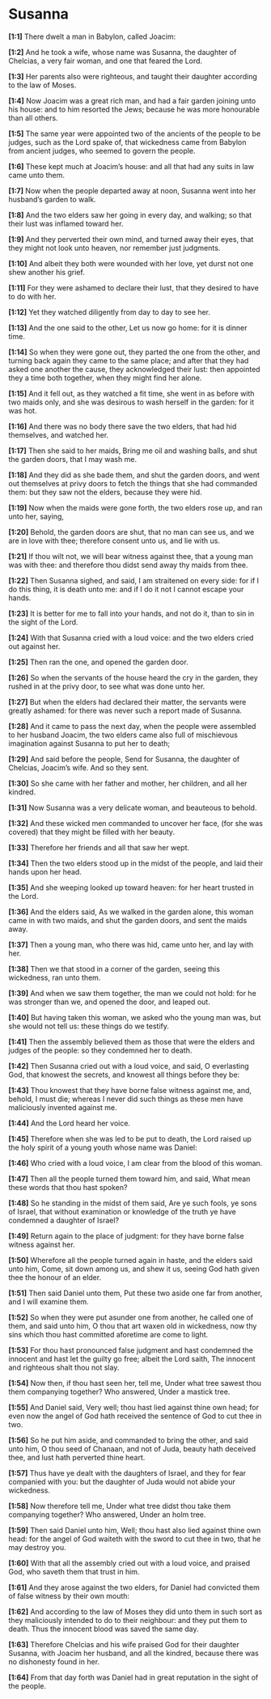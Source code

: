 # Susanna



**[1:1]** There dwelt a man in Babylon, called Joacim:

**[1:2]** And he took a wife, whose name was Susanna, the daughter of Chelcias, a very fair woman, and one that feared the Lord.

**[1:3]** Her parents also were righteous, and taught their daughter according to the law of Moses.

**[1:4]** Now Joacim was a great rich man, and had a fair garden joining unto his house: and to him resorted the Jews; because he was more honourable than all others.

**[1:5]** The same year were appointed two of the ancients of the people to be judges, such as the Lord spake of, that wickedness came from Babylon from ancient judges, who seemed to govern the people.

**[1:6]** These kept much at Joacim’s house: and all that had any suits in law came unto them.

**[1:7]** Now when the people departed away at noon, Susanna went into her husband’s garden to walk.

**[1:8]** And the two elders saw her going in every day, and walking; so that their lust was inflamed toward her.

**[1:9]** And they perverted their own mind, and turned away their eyes, that they might not look unto heaven, nor remember just judgments.

**[1:10]** And albeit they both were wounded with her love, yet durst not one shew another his grief.

**[1:11]** For they were ashamed to declare their lust, that they desired to have to do with her.

**[1:12]** Yet they watched diligently from day to day to see her.

**[1:13]** And the one said to the other, Let us now go home: for it is dinner time.

**[1:14]** So when they were gone out, they parted the one from the other, and turning back again they came to the same place; and after that they had asked one another the cause, they acknowledged their lust: then appointed they a time both together, when they might find her alone.

**[1:15]** And it fell out, as they watched a fit time, she went in as before with two maids only, and she was desirous to wash herself in the garden: for it was hot.

**[1:16]** And there was no body there save the two elders, that had hid themselves, and watched her.

**[1:17]** Then she said to her maids, Bring me oil and washing balls, and shut the garden doors, that I may wash me.

**[1:18]** And they did as she bade them, and shut the garden doors, and went out themselves at privy doors to fetch the things that she had commanded them: but they saw not the elders, because they were hid.

**[1:19]** Now when the maids were gone forth, the two elders rose up, and ran unto her, saying,

**[1:20]** Behold, the garden doors are shut, that no man can see us, and we are in love with thee; therefore consent unto us, and lie with us.

**[1:21]** If thou wilt not, we will bear witness against thee, that a young man was with thee: and therefore thou didst send away thy maids from thee.

**[1:22]** Then Susanna sighed, and said, I am straitened on every side: for if I do this thing, it is death unto me: and if I do it not I cannot escape your hands.

**[1:23]** It is better for me to fall into your hands, and not do it, than to sin in the sight of the Lord.

**[1:24]** With that Susanna cried with a loud voice: and the two elders cried out against her.

**[1:25]** Then ran the one, and opened the garden door.

**[1:26]** So when the servants of the house heard the cry in the garden, they rushed in at the privy door, to see what was done unto her.

**[1:27]** But when the elders had declared their matter, the servants were greatly ashamed: for there was never such a report made of Susanna.

**[1:28]** And it came to pass the next day, when the people were assembled to her husband Joacim, the two elders came also full of mischievous imagination against Susanna to put her to death;

**[1:29]** And said before the people, Send for Susanna, the daughter of Chelcias, Joacim’s wife. And so they sent.

**[1:30]** So she came with her father and mother, her children, and all her kindred.

**[1:31]** Now Susanna was a very delicate woman, and beauteous to behold.

**[1:32]** And these wicked men commanded to uncover her face, (for she was covered) that they might be filled with her beauty.

**[1:33]** Therefore her friends and all that saw her wept.

**[1:34]** Then the two elders stood up in the midst of the people, and laid their hands upon her head.

**[1:35]** And she weeping looked up toward heaven: for her heart trusted in the Lord.

**[1:36]** And the elders said, As we walked in the garden alone, this woman came in with two maids, and shut the garden doors, and sent the maids away.

**[1:37]** Then a young man, who there was hid, came unto her, and lay with her.

**[1:38]** Then we that stood in a corner of the garden, seeing this wickedness, ran unto them.

**[1:39]** And when we saw them together, the man we could not hold: for he was stronger than we, and opened the door, and leaped out.

**[1:40]** But having taken this woman, we asked who the young man was, but she would not tell us: these things do we testify.

**[1:41]** Then the assembly believed them as those that were the elders and judges of the people: so they condemned her to death.

**[1:42]** Then Susanna cried out with a loud voice, and said, O everlasting God, that knowest the secrets, and knowest all things before they be:

**[1:43]** Thou knowest that they have borne false witness against me, and, behold, I must die; whereas I never did such things as these men have maliciously invented against me.

**[1:44]** And the Lord heard her voice.

**[1:45]** Therefore when she was led to be put to death, the Lord raised up the holy spirit of a young youth whose name was Daniel:

**[1:46]** Who cried with a loud voice, I am clear from the blood of this woman.

**[1:47]** Then all the people turned them toward him, and said, What mean these words that thou hast spoken?

**[1:48]** So he standing in the midst of them said, Are ye such fools, ye sons of Israel, that without examination or knowledge of the truth ye have condemned a daughter of Israel?

**[1:49]** Return again to the place of judgment: for they have borne false witness against her.

**[1:50]** Wherefore all the people turned again in haste, and the elders said unto him, Come, sit down among us, and shew it us, seeing God hath given thee the honour of an elder.

**[1:51]** Then said Daniel unto them, Put these two aside one far from another, and I will examine them.

**[1:52]** So when they were put asunder one from another, he called one of them, and said unto him, O thou that art waxen old in wickedness, now thy sins which thou hast committed aforetime are come to light.

**[1:53]** For thou hast pronounced false judgment and hast condemned the innocent and hast let the guilty go free; albeit the Lord saith, The innocent and righteous shalt thou not slay.

**[1:54]** Now then, if thou hast seen her, tell me, Under what tree sawest thou them companying together? Who answered, Under a mastick tree.

**[1:55]** And Daniel said, Very well; thou hast lied against thine own head; for even now the angel of God hath received the sentence of God to cut thee in two.

**[1:56]** So he put him aside, and commanded to bring the other, and said unto him, O thou seed of Chanaan, and not of Juda, beauty hath deceived thee, and lust hath perverted thine heart.

**[1:57]** Thus have ye dealt with the daughters of Israel, and they for fear companied with you: but the daughter of Juda would not abide your wickedness.

**[1:58]** Now therefore tell me, Under what tree didst thou take them companying together? Who answered, Under an holm tree.

**[1:59]** Then said Daniel unto him, Well; thou hast also lied against thine own head: for the angel of God waiteth with the sword to cut thee in two, that he may destroy you.

**[1:60]** With that all the assembly cried out with a loud voice, and praised God, who saveth them that trust in him.

**[1:61]** And they arose against the two elders, for Daniel had convicted them of false witness by their own mouth:

**[1:62]** And according to the law of Moses they did unto them in such sort as they maliciously intended to do to their neighbour: and they put them to death. Thus the innocent blood was saved the same day.

**[1:63]** Therefore Chelcias and his wife praised God for their daughter Susanna, with Joacim her husband, and all the kindred, because there was no dishonesty found in her.

**[1:64]** From that day forth was Daniel had in great reputation in the sight of the people.

